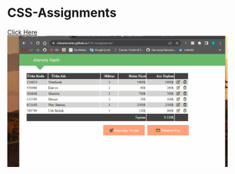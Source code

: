 # CSS-Assignments

[Click Here](https://ridvankoseler.github.io/CSS-Assignments/)
![](Animation.gif)
